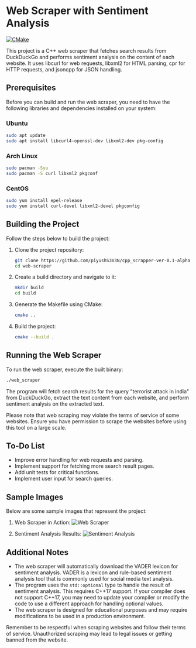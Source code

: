 # Web Scraper with Sentiment Analysis 
[![CMake](https://github.com/piyushS3V3N/cpp_scrapper-ver-0.1-alpha/actions/workflows/cmake.yml/badge.svg)](https://github.com/piyushS3V3N/cpp_scrapper-ver-0.1-alpha/actions/workflows/cmake.yml)

This project is a C++ web scraper that fetches search results from DuckDuckGo and performs sentiment analysis on the content of each website. It uses libcurl for web requests, libxml2 for HTML parsing, cpr for HTTP requests, and jsoncpp for JSON handling.

## Prerequisites

Before you can build and run the web scraper, you need to have the following libraries and dependencies installed on your system:

### Ubuntu

```bash
sudo apt update
sudo apt install libcurl4-openssl-dev libxml2-dev pkg-config
```

### Arch Linux

```bash
sudo pacman -Syu
sudo pacman -S curl libxml2 pkgconf
```

### CentOS

```bash
sudo yum install epel-release
sudo yum install curl-devel libxml2-devel pkgconfig
```

## Building the Project

Follow the steps below to build the project:

1. Clone the project repository:
   ```bash
   git clone https://github.com/piyushS3V3N/cpp_scrapper-ver-0.1-alpha.git
   cd web-scraper
   ```

2. Create a build directory and navigate to it:
   ```bash
   mkdir build
   cd build
   ```

3. Generate the Makefile using CMake:
   ```bash
   cmake ..
   ```

4. Build the project:
   ```bash
   cmake --build .
   ```

## Running the Web Scraper

To run the web scraper, execute the built binary:

```bash
./web_scraper
```

The program will fetch search results for the query "terrorist attack in india" from DuckDuckGo, extract the text content from each website, and perform sentiment analysis on the extracted text.

Please note that web scraping may violate the terms of service of some websites. Ensure you have permission to scrape the websites before using this tool on a large scale.

## To-Do List

- Improve error handling for web requests and parsing.
- Implement support for fetching more search result pages.
- Add unit tests for critical functions.
- Implement user input for search queries.

## Sample Images

Below are some sample images that represent the project:

1. Web Scraper in Action:
   ![Web Scraper](https://raw.githubusercontent.com/piyushS3V3N/Project-Scrapper/master/c_scrapper/urlsection.png?token=GHSAT0AAAAAACFSWW4HSAXM4RHKROBW7VEGZGB6VGQ)

2. Sentiment Analysis Results:
   ![Sentiment Analysis](https://raw.githubusercontent.com/piyushS3V3N/Project-Scrapper/master/c_scrapper/sentimentsection.png?token=GHSAT0AAAAAACFSWW4GL4CMCQFYIHAO3WQUZGB6TYA)

## Additional Notes

- The web scraper will automatically download the VADER lexicon for sentiment analysis. VADER is a lexicon and rule-based sentiment analysis tool that is commonly used for social media text analysis.
- The program uses the `std::optional` type to handle the result of sentiment analysis. This requires C++17 support. If your compiler does not support C++17, you may need to update your compiler or modify the code to use a different approach for handling optional values.
- The web scraper is designed for educational purposes and may require modifications to be used in a production environment.

Remember to be respectful when scraping websites and follow their terms of service. Unauthorized scraping may lead to legal issues or getting banned from the website.
